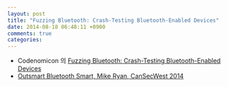 ```yaml
---
layout: post
title: "Fuzzing Bluetooth: Crash-Testing Bluetooth-Enabled Devices"
date: 2014-08-18 06:48:11 +0900
comments: true
categories: 
---
```


* Codenomicon 의 [Fuzzing Bluetooth: Crash-Testing Bluetooth-Enabled Devices](http://www.codenomicon.com/resources/whitepapers/codenomicon_wp_Fuzzing_Bluetooth_20110919.pdf) 
* [Outsmart Bluetooth Smart, Mike Ryan, CanSecWest 2014](https://www.isecpartners.com/media/108498/outsmarting_bluetooth_smart-mikeryan-cansecwest_2014.pdf)
